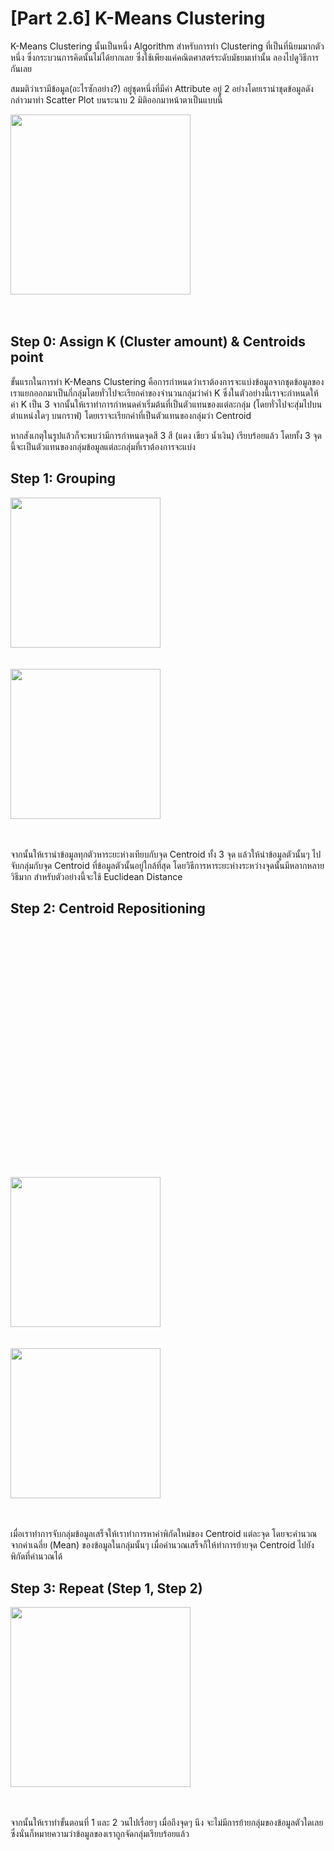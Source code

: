 # [Part 2.6] K-Means Clustering

K-Means Clustering นั้นเป็นหนึ่ง Algorithm สำหรับการทำ Clustering ที่เป็นที่นิยมมากตัวหนึ่ง ซึ่งกระบวนการคิดนั้นไม่ได้ยากเลย ซึ่งใช้เพียงแค่คณิตศาสตร์ระดับมัธยมเท่านั้น ลองไปดูวิธีการกันเลย

สมมติว่าเรามีข้อมูล(อะไรซักอย่าง?) อยู่ชุดหนึ่งที่มีค่า Attribute อยู่ 2 อย่างโดยเรานำชุดข้อมูลดังกล่าวมาทำ Scatter Plot บนระนาบ 2 มิติออกมาหน้าตาเป็นแบบนี้

<div class="img-caption">
    <img style="width: 30vw;" src="../img/content_images/26_k-means/011.png"/><br><br>
</div><br>

## Step 0: Assign K (Cluster amount) & Centroids point

ขั้นแรกในการทำ K-Means Clustering คือการกำหนดว่าเราต้องการจะแบ่งข้อมูลจากชุดข้อมูลของเราแยกออกมาเป็นกี่กลุ่มโดยทั่วไปจะเรียกค่าของจำนวนกลุ่มว่าค่า K ซึ่งในตัวอย่างนี้เราจะกำหนดให้ค่า K เป็น 3 จากนั้นให้เราทำการกำหนดค่าเริ่มต้นที่เป็นตัวแทนของแต่ละกลุ่ม (โดยทั่วไปจะสุ่มไปบนตำแหน่งใดๆ บนกราฟ) โดยเราจะเรียกค่าที่เป็นตัวแทนของกลุ่มว่า Centroid

หากสังเกตุในรูปแล้วก็จะพบว่ามีการกำหนดจุดสี 3 สี (แดง เขียว น้ำเงิน) เรียบร้อยแล้ว โดยทั้ง 3 จุดนี้จะเป็นตัวแทนของกลุ่มข้อมูลแต่ละกลุ่มที่เราต้องการจะแบ่ง

## Step 1: Grouping

<div class="container-fluid">
    <div class="row">
        <div class="img-caption col-lg-6 col-md-12">
            <img style="width: 25vw;" src="../img/content_images/26_k-means/021.png"/><br><br>
        </div><br>
        <div class="img-caption col-lg-6 col-md-12">
            <img style="width: 25vw;" src="../img/content_images/26_k-means/022.png"/><br><br>
        </div><br>
    </div>
</div>

จากนั้นให้เรานำข้อมูลทุกตัวหาระยะห่างเทียบกับจุด Centroid ทั้ง 3 จุด แล้วให้นำข้อมูลตัวนั้นๆ ไปจับกลุ่มกับจุด Centroid ที่ข้อมูลตัวนั้นอยู่ใกล้ที่สุด โดยวิธีการหาระยะห่างระหว่างจุดนั้นมีหลากหลายวิธีมาก สำหรับตัวอย่างนี้จะใช้ Euclidean Distance

## Step 2: Centroid Repositioning

<div class="container-fluid">
    <div class="row">
        <div class="img-caption col-lg-6 col-md-12">
            <img style="width: 25vw; margin-top: 10vh;" src="../img/content_images/26_k-means/031.png"/><br><br>
        </div><br>
        <div class="img-caption col-lg-6 col-md-12">
            <img style="width: 25vw;" src="../img/content_images/26_k-means/032.gif"/><br><br>
        </div><br>
    </div>
</div>

เมื่อเราทำการจับกลุ่มข้อมูลเสร็จให้เราทำการหาค่าพิกัดใหม่ของ Centroid แต่ละจุด โดยจะคำนวณจากค่าเฉลี่ย (Mean) ของข้อมูลในกลุ่มนั้นๆ เมื่อคำนวณเสร็จก็ให้ทำการย้ายจุด Centroid ไปยังพิกัดที่คำนวณได้

## Step 3: Repeat (Step 1, Step 2)

<div class="img-caption">
    <img style="width: 30vw;" src="../img/content_images/26_k-means/041.gif"/><br><br>
</div><br>

จากนั้นให้เราทำขั้นตอนที่ 1 และ 2 วนไปเรื่อยๆ เมื่อถึงจุดๆ นึง จะไม่มีการย้ายกลุ่มของข้อมูลตัวใดเลย ซึ่งนั่นก็หมายความว่าข้อมูลของเราถูกจัดกลุ่มเรียบร้อยแล้ว